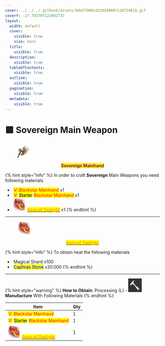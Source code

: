 ```yaml
---
cover: ../../../.gitbook/assets/9de5f909cd220240807110724818.gif
coverY: -27.703707122802737
layout:
  width: default
  cover:
    visible: true
    size: hero
  title:
    visible: true
  description:
    visible: true
  tableOfContents:
    visible: true
  outline:
    visible: true
  pagination:
    visible: true
  metadata:
    visible: true
---
```


# 🟪 Sovereign Main Weapon

<figure><img src="../../../.gitbook/assets/image (158).png" alt=""><figcaption></figcaption></figure>

<p align="center"><mark style="color:purple;"><strong>Sovereign Mainhand</strong></mark></p>

{% hint style="info" %}
In order to craft **Sovereign** Main Weapons you need following materials

* <img src="https://592728697-files.gitbook.io/~/files/v0/b/gitbook-x-prod.appspot.com/o/spaces%2FkA2Ou9rHBG7pND0Xi3Co%2Fuploads%2FNQVWEO7FyD0kRxbygsKf%2Fimage.png?alt=media&#x26;token=9470c6e2-9b05-4030-86d9-ceb3e18f20e0" alt="" data-size="line"> <mark style="color:red;">V: Blackstar Mainhand</mark>  x1
* <img src="https://592728697-files.gitbook.io/~/files/v0/b/gitbook-x-prod.appspot.com/o/spaces%2FkA2Ou9rHBG7pND0Xi3Co%2Fuploads%2FNQVWEO7FyD0kRxbygsKf%2Fimage.png?alt=media&#x26;token=9470c6e2-9b05-4030-86d9-ceb3e18f20e0" alt="" data-size="line"> <mark style="color:red;">V:</mark> <mark style="color:$info;">Starter</mark> <mark style="color:red;">Blackstar Mainhand</mark> x1
* <img src="../../../.gitbook/assets/image (162).png" alt="" data-size="line"> [<mark style="color:orange;">**Gem of Twilight**</mark>](https://bdocodex.com/us/item/767077/) x1
{% endhint %}

***

<figure><img src="../../../.gitbook/assets/image (159).png" alt=""><figcaption></figcaption></figure>

<p align="center"><a href="https://bdocodex.com/us/item/767077/"><mark style="color:orange;"><strong>Gem of Twilight</strong></mark>
</a></p>

{% hint style="info" %}
To obtain heat the following materials

* <img src="https://592728697-files.gitbook.io/~/files/v0/b/gitbook-x-prod.appspot.com/o/spaces%2FkA2Ou9rHBG7pND0Xi3Co%2Fuploads%2FaHkAOppw2Z9nZBDOIApv%2Fimage.png?alt=media&#x26;token=0db3f131-e528-44a0-9355-53df1466c5c7" alt="" data-size="line"> Magical Shard x100
* <img src="https://592728697-files.gitbook.io/~/files/v0/b/gitbook-x-prod.appspot.com/o/spaces%2FkA2Ou9rHBG7pND0Xi3Co%2Fuploads%2F0xNQk94TOqsDHHBTpC1v%2Fimage.png?alt=media&#x26;token=610d22d1-d177-4bed-8462-4115aea12e45" alt="" data-size="line"> <mark style="color:blue;">Caphras Stone</mark> x20.000
{% endhint %}

***

{% hint style="warning" %}
**How to Obtain**: Processing (L) - <img src="../../../.gitbook/assets/QQ截图20221109033029.png" alt="" data-size="line"> **Manufacture** With Following Materials
{% endhint %}

| Item                                                                                                                                                                                                                                                                                                                                                                                  | Qty |
| ------------------------------------------------------------------------------------------------------------------------------------------------------------------------------------------------------------------------------------------------------------------------------------------------------------------------------------------------------------------------------------- | --- |
| <img src="https://592728697-files.gitbook.io/~/files/v0/b/gitbook-x-prod.appspot.com/o/spaces%2FkA2Ou9rHBG7pND0Xi3Co%2Fuploads%2FNQVWEO7FyD0kRxbygsKf%2Fimage.png?alt=media&#x26;token=9470c6e2-9b05-4030-86d9-ceb3e18f20e0" alt="" data-size="line"> <mark style="color:red;">V: Blackstar Mainhand</mark>                                                                           | 1   |
| <img src="https://592728697-files.gitbook.io/~/files/v0/b/gitbook-x-prod.appspot.com/o/spaces%2FkA2Ou9rHBG7pND0Xi3Co%2Fuploads%2FNQVWEO7FyD0kRxbygsKf%2Fimage.png?alt=media&#x26;token=9470c6e2-9b05-4030-86d9-ceb3e18f20e0" alt="" data-size="line"> <mark style="color:red;">V:</mark> <mark style="color:$info;">Starter</mark> <mark style="color:red;">Blackstar Mainhand</mark> | 1   |
| <img src="../../../.gitbook/assets/image (160).png" alt="" data-size="line"> [<mark style="color:orange;">**Gem of Twilight**</mark>](https://bdocodex.com/us/item/767077/)&#xD;                                                                                                                                                                                                      | 1   |
